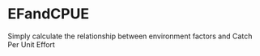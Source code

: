# EFandCPUE
Simply calculate the relationship between environment factors and Catch Per Unit Effort
